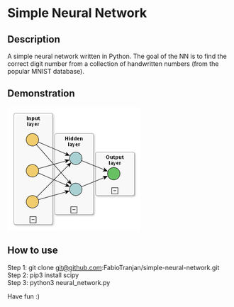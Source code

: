 # Simple Neural Network

## Description
A simple neural network written in Python. The goal of the NN is to find the correct digit number from a collection of handwritten numbers (from the popular MNIST database).

## Demonstration
[![Watch the video](neural-network.png)](https://youtu.be/e1ufXApbMmUe)

## How to use
Step 1: git clone git@github.com:FabioTranjan/simple-neural-network.git  
Step 2: pip3 install scipy  
Step 3: python3 neural_network.py  

Have fun :)

